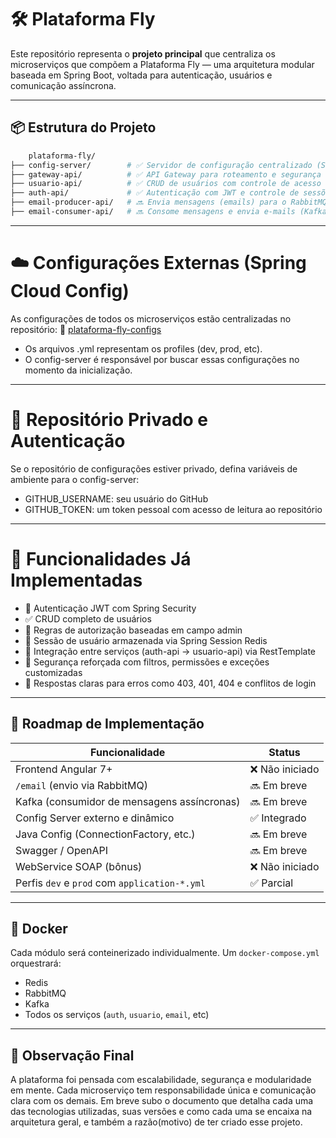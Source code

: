 # 🛠️ Plataforma Fly

Este repositório representa o **projeto principal** que centraliza os microserviços que compõem a Plataforma Fly — uma arquitetura modular baseada em Spring Boot, voltada para autenticação, usuários e comunicação assíncrona.

---
## 📦 Estrutura do Projeto

```bash
    plataforma-fly/
├── config-server/        # ✅ Servidor de configuração centralizado (Spring Cloud Config)
├── gateway-api/          # ✅ API Gateway para roteamento e segurança das requisições
├── usuario-api/          # ✅ CRUD de usuários com controle de acesso
├── auth-api/             # ✅ Autenticação com JWT e controle de sessões (validação no REDIS)
├── email-producer-api/   # 🔜 Envia mensagens (emails) para o RabbitMQ  (A implementar)
├── email-consumer-api/   # 🔜 Consome mensagens e envia e-mails (Kafka) (A implementar)
```
---
# ☁️ Configurações Externas (Spring Cloud Config)
As configurações de todos os microserviços estão centralizadas no repositório:
🔗 [plataforma-fly-configs](https://github.com/Marcklen/plataforma-fly-configs)
- Os arquivos .yml representam os profiles (dev, prod, etc).
- O config-server é responsável por buscar essas configurações no momento da inicialização.
---
# 🔐 Repositório Privado e Autenticação
Se o repositório de configurações estiver privado, defina variáveis de ambiente para o config-server:

- GITHUB_USERNAME: seu usuário do GitHub
- GITHUB_TOKEN: um token pessoal com acesso de leitura ao repositório
---
# 📝 Funcionalidades Já Implementadas
- 🔐 Autenticação JWT com Spring Security
- ✅ CRUD completo de usuários
- 🧠 Regras de autorização baseadas em campo admin
- 💾 Sessão de usuário armazenada via Spring Session Redis
- 🔗 Integração entre serviços (auth-api → usuario-api) via RestTemplate
- 🎯 Segurança reforçada com filtros, permissões e exceções customizadas
- 🚫 Respostas claras para erros como 403, 401, 404 e conflitos de login

---

## 🧩 Roadmap de Implementação

| Funcionalidade                                | Status       |
|----------------------------------------------|--------------|
| Frontend Angular 7+                          | ❌ Não iniciado |
| `/email` (envio via RabbitMQ)                | 🔜 Em breve |
| Kafka (consumidor de mensagens assíncronas)  | 🔜 Em breve |
| Config Server externo e dinâmico             | ✅ Integrado |
| Java Config (ConnectionFactory, etc.)        | 🔜 Em breve |
| Swagger / OpenAPI                            | 🔜 Em breve |
| WebService SOAP (bônus)                      | ❌ Não iniciado |
| Perfis `dev` e `prod` com `application-*.yml`| ✅ Parcial |

---

## 🐳 Docker

Cada módulo será conteinerizado individualmente. Um `docker-compose.yml` orquestrará:

- Redis
- RabbitMQ
- Kafka
- Todos os serviços (`auth`, `usuario`, `email`, etc)

---
## 🧠 Observação Final

A plataforma foi pensada com escalabilidade, segurança e modularidade em mente. Cada microserviço tem responsabilidade única e comunicação clara com os demais.
Em breve subo o documento que detalha cada uma das tecnologias utilizadas, suas versões e como cada uma se encaixa na arquitetura geral, e também a razão(motivo) de ter criado esse projeto.
